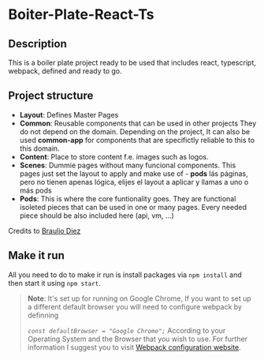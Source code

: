 # Boiter-Plate-React-Ts
## Description
This is a boiler plate project ready to be used that includes react, typescript, webpack, defined and ready to go.
## Project structure

- **Layout**: Defines Master Pages
- **Common**: Reusable components that can be used in other projects
  They do not depend on the domain. Depending on the project, It can also be used **common-app** for components that are specifictly reliable to this to this domain.
- **Content**: Place to store content f.e. images such as logos. 
- **Scenes**: Dummie pages without many funcional components. This pages just set the layout to apply and make use of - **pods** lás páginas, pero no tienen apenas lógica, elijes el layout a aplicar y llamas a uno o más pods
- **Pods**: This is where the core funtionality goes. They are functional isoleted pieces that can be used in one or many pages. Every needed piece should be also included here (api, vm, ...)

Credits to [Braulio Diez](https://github.com/brauliodiez)

## Make it run
All you need to do to make ir run is install packages via `npm install` and then start it using `npm start`.

> **Note**: It's set up for running on Google Chrome, If you want to set up a different default browser you will need to configure webpack by definning
>
> _`const defaultBrowser = "Google Chrome";`_
> According to your Operating System and the Browser that you wish to use.
> For further information I suggest you to visit [Webpack configuration website](https://webpack.js.org/configuration/dev-server/#devserveropen).
